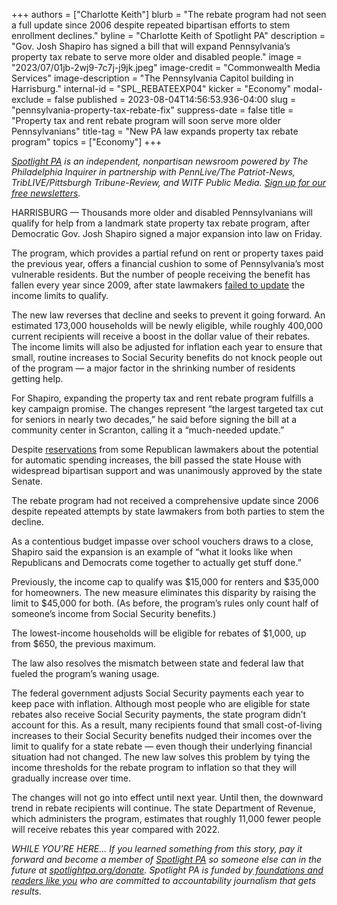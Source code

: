 +++
authors = ["Charlotte Keith"]
blurb = "The rebate program had not seen a full update since 2006 despite repeated bipartisan efforts to stem enrollment declines."
byline = "Charlotte Keith of Spotlight PA"
description = "Gov. Josh Shapiro has signed a bill that will expand Pennsylvania’s property tax rebate to serve more older and disabled people."
image = "2023/07/01jb-2wj9-7c7j-j9jk.jpeg"
image-credit = "Commonwealth Media Services"
image-description = "The Pennsylvania Capitol building in Harrisburg."
internal-id = "SPL_REBATEEXP04"
kicker = "Economy"
modal-exclude = false
published = 2023-08-04T14:56:53.936-04:00
slug = "pennsylvania-property-tax-rebate-fix"
suppress-date = false
title = "Property tax and rent rebate program will soon serve more older Pennsylvanians"
title-tag = "New PA law expands property tax rebate program"
topics = ["Economy"]
+++

<a href="https://www.spotlightpa.org/"><em>Spotlight PA</em></a><em> is an independent, nonpartisan newsroom powered by The Philadelphia Inquirer in partnership with PennLive/The Patriot-News, TribLIVE/Pittsburgh Tribune-Review, and WITF Public Media. </em><a href="https://www.spotlightpa.org/newsletters"><em>Sign up for our free newsletters</em></a><em>.</em>

HARRISBURG — Thousands more older and disabled Pennsylvanians will qualify for help from a landmark state property tax rebate program, after Democratic Gov. Josh Shapiro signed a major expansion into law on Friday.

The program, which provides a partial refund on rent or property taxes paid the previous year, offers a financial cushion to some of Pennsylvania’s most vulnerable residents. But the number of people receiving the benefit has fallen every year since 2009, after state lawmakers <a href="https://www.spotlightpa.org/news/2022/09/pennsylvania-property-tax-rebate-decline/">failed to update</a> the income limits to qualify.

The new law reverses that decline and seeks to prevent it going forward. An estimated 173,000 households will be newly eligible, while roughly 400,000 current recipients will receive a boost in the dollar value of their rebates. The income limits will also be adjusted for inflation each year to ensure that small, routine increases to Social Security benefits do not knock people out of the program — a major factor in the shrinking number of residents getting help.

<script src="https://www.spotlightpa.org/embed.js" async></script><div data-spl-embed-version="1" data-spl-src="https://www.spotlightpa.org/embeds/newsletter/"></div>

For Shapiro, expanding the property tax and rent rebate program fulfills a key campaign promise. The changes represent “the largest targeted tax cut for seniors in nearly two decades,” he said before signing the bill at a community center in Scranton, calling it a “much-needed update.”

Despite <a href="https://www.spotlightpa.org/news/2023/05/pa-rent-property-tax-rebate-budget-josh-shapiro/">reservations</a> from some Republican lawmakers about the potential for automatic spending increases, the bill passed the state House with widespread bipartisan support and was unanimously approved by the state Senate.

The rebate program had not received a comprehensive update since 2006 despite repeated attempts by state lawmakers from both parties to stem the decline.

As a contentious budget impasse over school vouchers draws to a close, Shapiro said the expansion is an example of “what it looks like when Republicans and Democrats come together to actually get stuff done.”

Previously, the income cap to qualify was $15,000 for renters and $35,000 for homeowners. The new measure eliminates this disparity by raising the limit to $45,000 for both. (As before, the program’s rules only count half of someone’s income from Social Security benefits.)

The lowest-income households will be eligible for rebates of $1,000, up from $650, the previous maximum.

The law also resolves the mismatch between state and federal law that fueled the program’s waning usage.

<script src="https://www.spotlightpa.org/embed.js" async></script><div data-spl-embed-version="1" data-spl-src="https://www.spotlightpa.org/embeds/donate/"></div>

The federal government adjusts Social Security payments each year to keep pace with inflation. Although most people who are eligible for state rebates also receive Social Security payments, the state program didn’t account for this. As a result, many recipients found that small cost-of-living increases to their Social Security benefits nudged their incomes over the limit to qualify for a state rebate — even though their underlying financial situation had not changed. The new law solves this problem by tying the income thresholds for the rebate program to inflation so that they will gradually increase over time.

The changes will not go into effect until next year. Until then, the downward trend in rebate recipients will continue. The state Department of Revenue, which administers the program, estimates that roughly 11,000 fewer people will receive rebates this year compared with 2022.

<em>WHILE YOU’RE HERE… If you learned something from this story, pay it forward and become a member of </em><a href="https://www.spotlightpa.org/"><em>Spotlight PA</em></a><em> so someone else can in the future at </em><a href="https://www.spotlightpa.org/donate/"><em>spotlightpa.org/donate</em></a><em>. Spotlight PA is funded by</em><a href="https://www.spotlightpa.org/support"><em> foundations and readers like you</em></a><em> who are committed to accountability journalism that gets results.</em>

